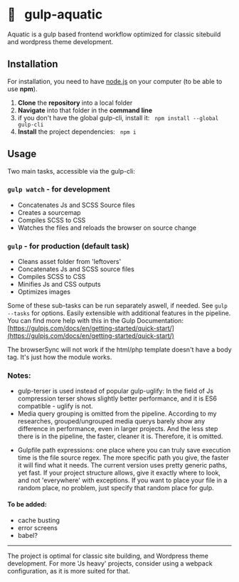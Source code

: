# 🌊 &nbsp;&nbsp;gulp-aquatic

Aquatic is a gulp based frontend workflow optimized for classic sitebuild and wordpress theme development.


## Installation

For installation, you need to have [node.js](https://nodejs.org/en/) on your computer (to be able to use **npm**).

1. **Clone** the **repository** into a local folder
2. **Navigate** into that folder in the **command line**
2. if you don't have the global gulp-cli, install it:&nbsp;&nbsp; `npm install --global gulp-cli`
3. **Install** the project dependencies:&nbsp;&nbsp; `npm i`


## Usage
Two main tasks, accessible via the gulp-cli:

### `gulp watch` - for development

* Concatenates Js and SCSS Source files
* Creates a sourcemap
* Compiles SCSS to CSS
* Watches the files and reloads the browser on source change

### `gulp` - for production (default task)

* Cleans asset folder from 'leftovers'
* Concatenates Js and SCSS source files
* Compiles SCSS to CSS
* Minifies Js and CSS outputs
* Optimizes images

Some of these sub-tasks can be run separately aswell, if needed. See `gulp --tasks` for options. Easily extensible with additional features in the pipeline. You can find more help with this in the Gulp Documentation: [https://gulpjs.com/docs/en/getting-started/quick-start/](https://gulpjs.com/docs/en/getting-started/quick-start/)

The browserSync will not work if the html/php template doesn't have a body tag. It's just how the module works.

### Notes:
- gulp-terser is used instead of popular gulp-uglify: In the field of Js compression terser shows slightly better performance, and it is ES6 compatible - uglify is not.
- Media query grouping is omitted from the pipeline. According to my researches, grouped/ungrouped media querys barely show any difference in performance, even in larger projects. And the less step there is in the pipeline, the faster, cleaner it is. Therefore, it is omitted.
<!-- 
Choosing BrowserSync over Livereload: It is not constrained to a single device, it works across desktop and mobile devices at the same time. It will update code changes, synchronize scroll positions and form inputs automatically across all browsers and devices. Also it doesn't need a browser plugin.
More: [https://www.slant.co/versus/5065/5066/~livereload_vs_browsersync](https://www.slant.co/versus/5065/5066/~livereload_vs_browsersync)
-->
- Gulpfile path expressions: one place where you can truly save execution time is the file source regex. The more specific path you give, the faster it will find what it needs. The current version uses pretty generic paths, yet fast. If your project structure allows, give it exactly where to look, and not 'everywhere' with exceptions. If you want to place your file in a random place, no problem, just specify that random place for gulp.

#### To be added:
- cache busting
- error screens
- babel?

***

The project is optimal for classic site building, and Wordpress theme development. For more 'Js heavy' projects, consider using a webpack configuration, as it is more suited for that.
